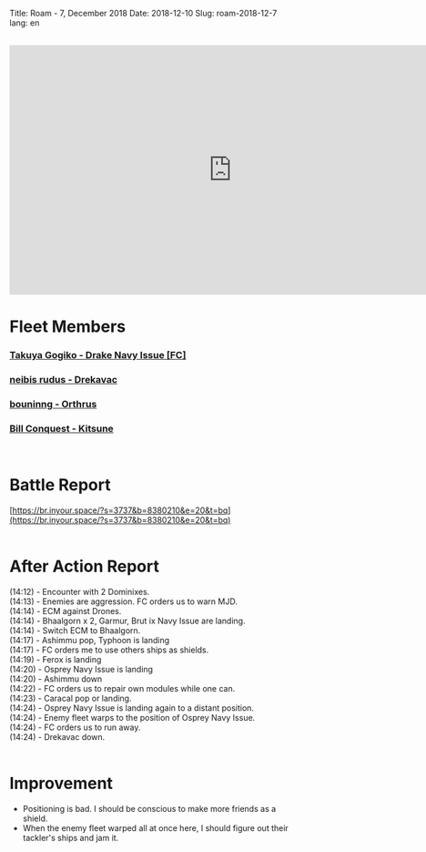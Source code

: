 Title: Roam - 7, December 2018
Date: 2018-12-10
Slug: roam-2018-12-7
lang: en

<br />
<iframe width="780" height="438" src="https://www.youtube.com/embed/dM8clMDx_3w" frameborder="0" allow="accelerometer; autoplay; encrypted-media; gyroscope; picture-in-picture" allowfullscreen></iframe>

# Fleet Members
### [Takuya Gogiko - Drake Navy Issue [FC]](https://zkillboard.com/character/95235307/)
### [neibis rudus - Drekavac](https://zkillboard.com/character/93531438/)
### [bouninng - Orthrus](https://zkillboard.com/character/508340745/)
### [Bill Conquest - Kitsune](https://zkillboard.com/character/2113999933/)
<br />

# Battle Report
[https://br.inyour.space/?s=3737&b=8380210&e=20&t=bq](https://br.inyour.space/?s=3737&b=8380210&e=20&t=bq)
<br /><br />

# After Action Report
(14:12) - Encounter with 2 Dominixes.  
(14:13) - Enemies are aggression. FC orders us to warn MJD.  
(14:14) - ECM against Drones.  
(14:14) - Bhaalgorn x 2, Garmur, Brut ix Navy Issue are landing.  
(14:14) - Switch ECM to Bhaalgorn.  
(14:17) - Ashimmu pop, Typhoon is landing  
(14:17) - FC orders me to use others ships as shields.  
(14:19) - Ferox is landing  
(14:20) - Osprey Navy Issue is landing  
(14:20) - Ashimmu down  
(14:22) - FC orders us to repair own modules while one can.  
(14:23) - Caracal pop or landing.  
(14:24) - Osprey Navy Issue is landing again to a distant position.  
(14:24) - Enemy fleet warps to the position of Osprey Navy Issue.  
(14:24) - FC orders us to run away.  
(14:24) - Drekavac down.  
<br />

# Improvement
- Positioning is bad. I  should be conscious to make more friends as a shield.
- When the enemy fleet warped all at once here, I should figure out their tackler's ships and jam it.

